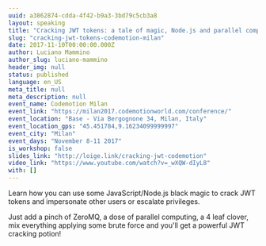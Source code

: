 ```yaml
---
uuid: a3862874-cdda-4f42-b9a3-3bd79c5cb3a8
layout: speaking
title: "Cracking JWT tokens: a tale of magic, Node.js and parallel computing"
slug: "cracking-jwt-tokens-codemotion-milan"
date: 2017-11-10T00:00:00.000Z
author: Luciano Mammino
author_slug: luciano-mammino
header_img: null
status: published
language: en_US
meta_title: null
meta_description: null
event_name: Codemotion Milan
event_link: "https://milan2017.codemotionworld.com/conference/"
event_location: "Base - Via Bergognone 34, Milan, Italy"
event_location_gps: "45.451784,9.16234099999997"
event_city: "Milan"
event_days: "November 8-11 2017"
is_workshop: false
slides_link: "http://loige.link/cracking-jwt-codemotion"
video_link: "https://www.youtube.com/watch?v=_wXQW-dIyL8"
with: []
---
```


Learn how you can use some JavaScript/Node.js black magic to crack JWT tokens and impersonate other users or escalate privileges.

Just add a pinch of ZeroMQ, a dose of parallel computing, a 4 leaf clover, mix everything applying some brute force and you'll get a powerful JWT cracking potion!

